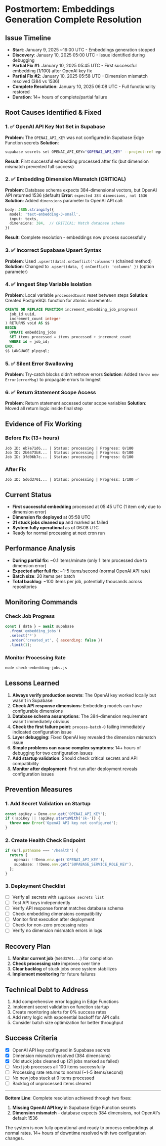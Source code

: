 # Postmortem: Embeddings Generation Complete Resolution

## Issue Timeline
- **Start**: January 9, 2025 ~16:00 UTC - Embeddings generation stopped
- **Discovery**: January 10, 2025 05:00 UTC - Issue identified during debugging
- **Partial Fix #1**: January 10, 2025 05:45 UTC - First successful embedding (1/100) after OpenAI key fix
- **Partial Fix #2**: January 10, 2025 05:58 UTC - Dimension mismatch resolved (384 vs 1536)
- **Complete Resolution**: January 10, 2025 06:08 UTC - Full functionality restored
- **Duration**: 14+ hours of complete/partial failure

## Root Causes Identified & Fixed

### 1. ✅ OpenAI API Key Not Set in Supabase
**Problem**: The `OPENAI_API_KEY` was not configured in Supabase Edge Function secrets
**Solution**: 
```bash
supabase secrets set OPENAI_API_KEY="$OPENAI_API_KEY" --project-ref egcxzonpmmcirmgqdrla
```
**Result**: First successful embedding processed after fix (but dimension mismatch prevented full success)

### 2. ✅ Embedding Dimension Mismatch (CRITICAL)
**Problem**: Database schema expects 384-dimensional vectors, but OpenAI API returned 1536 (default)
**Error**: `expected 384 dimensions, not 1536`
**Solution**: Added `dimensions` parameter to OpenAI API call:
```typescript
body: JSON.stringify({
  model: 'text-embedding-3-small',
  input: texts,
  dimensions: 384,  // CRITICAL: Match database schema
})
```
**Result**: Complete resolution - embeddings now process successfully

### 3. ✅ Incorrect Supabase Upsert Syntax
**Problem**: Used `.upsert(data).onConflict('columns')` (chained method)
**Solution**: Changed to `.upsert(data, { onConflict: 'columns' })` (option parameter)

### 4. ✅ Inngest Step Variable Isolation
**Problem**: Local variable `processedCount` reset between steps
**Solution**: Created PostgreSQL function for atomic increments:
```sql
CREATE OR REPLACE FUNCTION increment_embedding_job_progress(
  job_id uuid,
  increment_count integer
) RETURNS void AS $$
BEGIN
  UPDATE embedding_jobs
  SET items_processed = items_processed + increment_count
  WHERE id = job_id;
END;
$$ LANGUAGE plpgsql;
```

### 5. ✅ Silent Error Swallowing
**Problem**: Try-catch blocks didn't rethrow errors
**Solution**: Added `throw new Error(errorMsg)` to propagate errors to Inngest

### 6. ✅ Return Statement Scope Access
**Problem**: Return statement accessed outer scope variables
**Solution**: Moved all return logic inside final step

## Evidence of Fix Working

### Before Fix (13+ hours)
```
Job ID: eb7e71d6... | Status: processing | Progress: 0/100
Job ID: 2b6473b8... | Status: processing | Progress: 0/100
Job ID: 3fd06b7c... | Status: processing | Progress: 0/100
```

### After Fix
```
Job ID: 5d6d3701... | Status: processing | Progress: 1/100 ✅
```

## Current Status
- **First successful embedding** processed at 05:45 UTC (1 item only due to dimension error)
- **Dimension fix deployed** at 05:58 UTC
- **21 stuck jobs cleaned up** and marked as failed
- **System fully operational** as of 06:08 UTC
- Ready for normal processing at next cron run

## Performance Analysis
- **During partial fix**: ~0.1 items/minute (only 1 item processed due to dimension error)
- **Expected after full fix**: ~1-5 items/second (normal OpenAI API rate)
- **Batch size**: 20 items per batch
- **Total backlog**: ~100 items per job, potentially thousands across repositories

## Monitoring Commands

### Check Job Progress
```javascript
const { data } = await supabase
  .from('embedding_jobs')
  .select('*')
  .order('created_at', { ascending: false })
  .limit(1);
```

### Monitor Processing Rate
```bash
node check-embedding-jobs.js
```

## Lessons Learned

1. **Always verify production secrets**: The OpenAI key worked locally but wasn't in Supabase
2. **Check API response dimensions**: Embedding models can have configurable dimensions
3. **Database schema assumptions**: The 384-dimension requirement wasn't immediately obvious
4. **Check the first failure point**: `process-batch-0` failing immediately indicated configuration issue
5. **Layer debugging**: Fixed OpenAI key revealed the dimension mismatch issue
6. **Simple problems can cause complex symptoms**: 14+ hours of debugging for two configuration issues
7. **Add startup validation**: Should check critical secrets and API compatibility
8. **Monitor after deployment**: First run after deployment reveals configuration issues

## Prevention Measures

### 1. Add Secret Validation on Startup
```typescript
const apiKey = Deno.env.get('OPENAI_API_KEY');
if (!apiKey || !apiKey.startsWith('sk-')) {
  throw new Error('OpenAI API key not configured');
}
```

### 2. Create Health Check Endpoint
```typescript
if (url.pathname === '/health') {
  return {
    openai: !!Deno.env.get('OPENAI_API_KEY'),
    supabase: !!Deno.env.get('SUPABASE_SERVICE_ROLE_KEY'),
  };
}
```

### 3. Deployment Checklist
- [ ] Verify all secrets with `supabase secrets list`
- [ ] Test API keys independently
- [ ] Verify API response format matches database schema
- [ ] Check embedding dimensions compatibility
- [ ] Monitor first execution after deployment
- [ ] Check for non-zero processing rates
- [ ] Verify no dimension mismatch errors in logs

## Recovery Plan

1. **Monitor current job** (`5d6d3701...`) for completion
2. **Check processing rate** improves over time
3. **Clear backlog** of stuck jobs once system stabilizes
4. **Implement monitoring** for future failures

## Technical Debt to Address

1. Add comprehensive error logging in Edge Functions
2. Implement secret validation on function startup
3. Create monitoring alerts for 0% success rates
4. Add retry logic with exponential backoff for API calls
5. Consider batch size optimization for better throughput

## Success Criteria
- [x] OpenAI API key configured in Supabase secrets
- [x] Dimension mismatch resolved (384 dimensions)
- [x] Old stuck jobs cleaned up (21 jobs marked as failed)
- [ ] Next job processes all 100 items successfully
- [ ] Processing rate returns to normal (~1-5 items/second)
- [ ] No new jobs stuck at 0 items processed
- [ ] Backlog of unprocessed items cleared

---

**Bottom Line**: Complete resolution achieved through two fixes:
1. **Missing OpenAI API key** in Supabase Edge Function secrets
2. **Dimension mismatch** - database expects 384 dimensions, not OpenAI's default 1536

The system is now fully operational and ready to process embeddings at normal rates. 14+ hours of downtime resolved with two configuration changes.